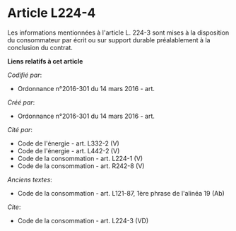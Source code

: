 # Article L224-4

Les informations mentionnées à l'article L. 224-3 sont mises à la disposition du consommateur par écrit ou sur support
durable préalablement à la conclusion du contrat.

**Liens relatifs à cet article**

_Codifié par_:

  - Ordonnance n°2016-301 du 14 mars 2016 - art.

_Créé par_:

  - Ordonnance n°2016-301 du 14 mars 2016 - art.

_Cité par_:

  - Code de l'énergie - art. L332-2 (V)
  - Code de l'énergie - art. L442-2 (V)
  - Code de la consommation - art. L224-1 (V)
  - Code de la consommation - art. R242-8 (V)

_Anciens textes_:

  - Code de la consommation - art. L121-87, 1ère phrase de l'alinéa 19 (Ab)

_Cite_:

  - Code de la consommation - art. L224-3 (VD)
